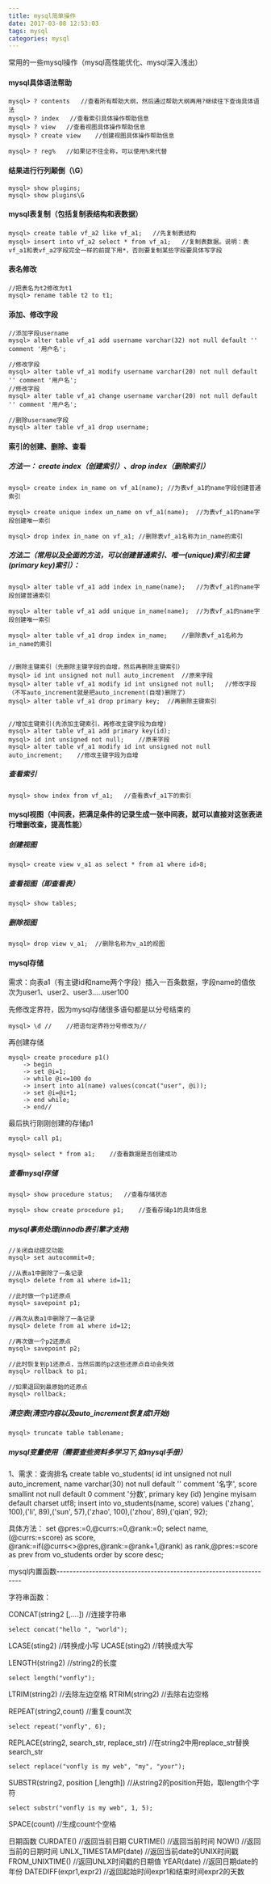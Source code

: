 ```yaml
---
title: mysql简单操作
date: 2017-03-08 12:53:03
tags: mysql
categories: mysql 
---
```


常用的一些mysql操作（mysql高性能优化、mysql深入浅出）
<!-- more -->

#### mysql具体语法帮助
``` mysql
mysql> ? contents 	//查看所有帮助大纲，然后通过帮助大纲再用?继续往下查询具体语法
mysql> ? index 	 //查看索引具体操作帮助信息
mysql> ? view 	//查看视图具体操作帮助信息
mysql> ? create view 	//创建视图具体操作帮助信息

mysql> ? reg%	//如果记不住全称，可以使用%来代替
```

#### 结果进行行列颠倒（\G）
``` mysql
mysql> show plugins;
mysql> show plugins\G
```

#### mysql表复制（包括复制表结构和表数据）
``` mysql
mysql> create table vf_a2 like vf_a1;	//先复制表结构
mysql> insert into vf_a2 select * from vf_a1;	//复制表数据。说明：表vf_a1和表vf_a2字段完全一样的前提下用*，否则要复制某些字段要具体写字段
```

#### 表名修改
``` mysql
//把表名为t2修改为t1
mysql> rename table t2 to t1;
```

#### 添加、修改字段
``` mysql
//添加字段username
mysql> alter table vf_a1 add username varchar(32) not null default '' comment '用户名';

//修改字段
mysql> alter table vf_a1 modify username varchar(20) not null default '' comment '用户名';
//修改字段
mysql> alter table vf_a1 change username varchar(20) not null default '' comment '用户名';

//删除username字段
mysql> alter table vf_a1 drop username;
```
#### 索引的创建、删除、查看
##### 方法一： create index（创建索引）、drop index（删除索引）
``` mysql
mysql> create index in_name on vf_a1(name);	//为表vf_a1的name字段创建普通索引

mysql> create unique index un_name on vf_a1(name);	//为表vf_a1的name字段创建唯一索引

mysql> drop index in_name on vf_a1;	//删除表vf_a1名称为in_name的索引

```

##### 方法二（常用以及全面的方法，可以创建普通索引、唯一(unique)索引和主键(primary key)索引）：
``` mysql
mysql> alter table vf_a1 add index in_name(name);	//为表vf_a1的name字段创建普通索引

mysql> alter table vf_a1 add unique in_name(name);	//为表vf_a1的name字段创建唯一索引

mysql> alter table vf_a1 drop index in_name;	//删除表vf_a1名称为in_name的索引


//删除主键索引（先删除主键字段的自增，然后再删除主键索引）
mysql> id int unsigned not null auto_increment	//原来字段
mysql> alter table vf_a1 modify id int unsigned not null;	//修改字段（不写auto_increment就是把auto_increment(自增)删除了）
mysql> alter table vf_a1 drop primary key;	//再删除主键索引


//增加主键索引(先添加主键索引，再修改主键字段为自增)
mysql> alter table vf_a1 add primary key(id);
mysql> id int unsigned not null;	//原来字段
mysql> alter table vf_a1 modify id int unsigned not null auto_increment;	//修改主键字段为自增
```

##### 查看索引
``` mysql
mysql> show index from vf_a1;	//查看表vf_a1下的索引
```

#### mysql视图（中间表，把满足条件的记录生成一张中间表，就可以直接对这张表进行增删改查，提高性能）
##### 创建视图
``` mysql
mysql> create view v_a1 as select * from a1 where id>8;
```

##### 查看视图（即查看表）
``` mysql
mysql> show tables;
```

##### 删除视图
``` mysql
mysql> drop view v_a1;	//删除名称为v_a1的视图
```

#### mysql存储

需求：向表a1（有主键id和name两个字段）插入一百条数据，字段name的值依次为user1、user2、user3.....user100

先修改定界符，因为mysql存储很多语句都是以分号结束的
``` mysql
mysql> \d //	//把语句定界符分号修改为//
```
再创建存储
``` mysql
mysql> create procedure p1()
	-> begin
	-> set @i=1;
	-> while @i<=100 do
	-> insert into a1(name) values(concat("user", @i));
	-> set @i=@i+1;
	-> end while;
	-> end//
```
最后执行刚刚创建的存储p1
``` mysql
mysql> call p1;

mysql> select * from a1;	//查看数据是否创建成功
```

##### 查看mysql存储
``` mysql
mysql> show procedure status;	//查看存储状态

mysql> show create procedure p1;	//查看存储p1的具体信息
```

##### mysql事务处理(innodb表引擎才支持)
``` mysql
//关闭自动提交功能
mysql> set autocommit=0;
```

``` mysql
//从表a1中删除了一条记录
mysql> delete from a1 where id=11;
```

``` mysql
//此时做一个p1还原点
mysql> savepoint p1;
```

``` mysql
//再次从表a1中删除了一条记录
mysql> delete from a1 where id=12;
```

``` mysql
//再次做一个p2还原点
mysql> savepoint p2;
```

``` mysql
//此时恢复到p1还原点，当然后面的p2这些还原点自动会失效
mysql> rollback to p1;
```

``` mysql
//如果退回到最原始的还原点
mysql> rollback;
```

##### 清空表(清空内容以及auto_increment恢复成1开始)
``` mysql
mysql> truncate table tablename;
```

##### mysql变量使用（需要查些资料多学习下,如mysql手册）
1、需求：查询排名
create table vo_students(
	id int unsigned not null auto_increment,
	name varchar(30) not null default '' comment '名字',
	score smallint not null default 0 comment '分数',
	primary key (id)
)engine myisam default charset utf8;
insert into vo_students(name, score) values ('zhang', 100),('li', 89),('sun', 57),('zhao', 100),('zhou', 89),('qian', 92);

具体方法：
set @pres:=0,@currs:=0,@rank:=0;
select name,(@currs:=score) as score, @rank:=if(@currs<>@pres,@rank:=@rank+1,@rank) as rank,@pres:=score as prev from vo_students order by score desc;






mysql内置函数-------------------------------------------------------------------

字符串函数：

CONCAT(string2 [,....]) 	//连接字符串
``` mysql
select concat("hello ", "world");
```

LCASE(sting2) 	//转换成小写
UCASE(sting2) 	//转换成大写

LENGTH(string2) 	//string2的长度
``` mysql
select length("vonfly");
```

LTRIM(string2) 	//去除左边空格
RTRIM(string2) 	//去除右边空格

REPEAT(string2,count) 	//重复count次
``` mysql
select repeat("vonfly", 6);
```

REPLACE(string2, search_str, replace_str) 	//在string2中用replace_str替换search_str
``` mysql
select replace("vonfly is my web", "my", "your");
```

SUBSTR(string2, position [,length]) 	//从string2的position开始，取length个字符
``` mysql
select substr("vonfly is my web", 1, 5);
```

SPACE(count) //生成count个空格

日期函数
CURDATE() 	//返回当前日期
CURTIME() 	//返回当前时间
NOW() 		//返回当前的日期时间
UNLX_TIMESTAMP(date) 	//返回当前date的UNIX时间戳
FROM_UNIXTIME() 	//返回UNLX时间戳的日期值
YEAR(date) 	//返回日期date的年份
DATEDIFF(expr1,expr2) 	//返回起始时间expr1和结束时间expr2的天数





